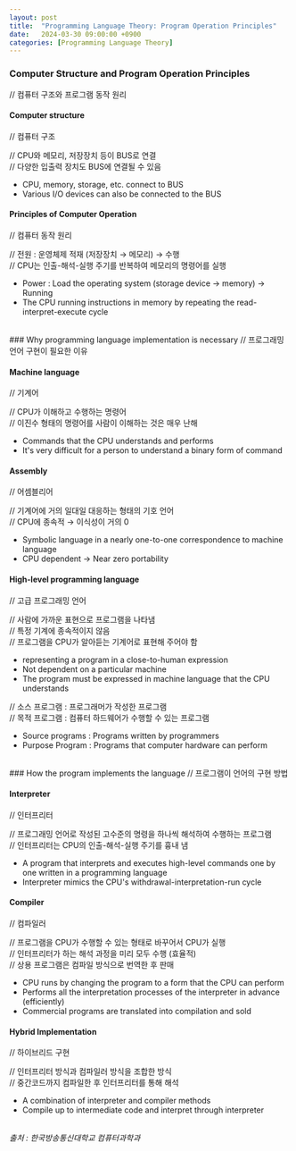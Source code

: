 ```yaml
---
layout: post
title:  "Programming Language Theory: Program Operation Principles"
date:   2024-03-30 09:00:00 +0900
categories: [Programming Language Theory]
---
```


### Computer Structure and Program Operation Principles   
// 컴퓨터 구조와 프로그램 동작 원리   
   
#### Computer structure   
// 컴퓨터 구조   
   
// CPU와 메모리, 저장장치 등이 BUS로 연결   
// 다양한 입출력 장치도 BUS에 연결될 수 있음   
- CPU, memory, storage, etc. connect to BUS   
- Various I/O devices can also be connected to the BUS   
   
#### Principles of Computer Operation   
// 컴퓨터 동작 원리   
   
// 전원 : 운영체제 적재 (저장장치 → 메모리) → 수행   
// CPU는 인출-해석-실행 주기를 반복하여 메모리의 명령어를 실행   
- Power : Load the operating system (storage device → memory) → Running   
- The CPU running instructions in memory by repeating the read-interpret-execute cycle   
   
<br />
### Why programming language implementation is necessary   
// 프로그래밍 언어 구현이 필요한 이유   
   
#### Machine language   
// 기계어   
   
// CPU가 이해하고 수행하는 명령어   
// 이진수 형태의 명령어를 사람이 이해하는 것은 매우 난해   
- Commands that the CPU understands and performs   
- It's very difficult for a person to understand a binary form of command   
   
#### Assembly   
// 어셈블리어   
   
// 기계어에 거의 일대일 대응하는 형태의 기호 언어   
// CPU에 종속적 → 이식성이 거의 0   
- Symbolic language in a nearly one-to-one correspondence to machine language   
- CPU dependent → Near zero portability   
   
#### High-level programming language   
// 고급 프로그래밍 언어   
   
// 사람에 가까운 표현으로 프로그램을 나타냄   
// 특정 기계에 종속적이지 않음   
// 프로그램을 CPU가 알아듣는 기계어로 표현해 주어야 함   
- representing a program in a close-to-human expression   
- Not dependent on a particular machine   
- The program must be expressed in machine language that the CPU understands   
   
// 소스 프로그램 : 프로그래머가 작성한 프로그램   
// 목적 프로그램 : 컴퓨터 하드웨어가 수행할 수 있는 프로그램   
- Source programs : Programs written by programmers   
- Purpose Program : Programs that computer hardware can perform   
   
<br />
### How the program implements the language   
// 프로그램이 언어의 구현 방법   
   
#### Interpreter   
// 인터프리터   
   
// 프로그래밍 언어로 작성된 고수준의 명령을 하나씩 해석하여 수행하는 프로그램   
// 인터프리터는 CPU의 인출-해석-실행 주기를 흉내 냄   
- A program that interprets and executes high-level commands one by one written in a programming language   
- Interpreter mimics the CPU's withdrawal-interpretation-run cycle   
   
#### Compiler   
// 컴파일러   
   
// 프로그램을 CPU가 수행할 수 있는 형태로 바꾸어서 CPU가 실행   
// 인터프리터가 하는 해석 과정을 미리 모두 수행 (효율적)   
// 상용 프로그램은 컴파일 방식으로 번역한 후 판매   
- CPU runs by changing the program to a form that the CPU can perform   
- Performs all the interpretation processes of the interpreter in advance (efficiently)   
- Commercial programs are translated into compilation and sold   
   
#### Hybrid Implementation   
// 하이브리드 구현   
   
// 인터프리터 방식과 컴파일러 방식을 조합한 방식   
// 중간코드까지 컴파일한 후 인터프리터를 통해 해석   
- A combination of interpreter and compiler methods   
- Compile up to intermediate code and interpret through interpreter   
   
<br />
<cite>출처 : 한국방송통신대학교 컴퓨터과학과</cite>
